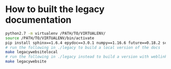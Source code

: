 How to built the legacy documentation
=====================================

```bash
python2.7 -m virtualenv /PATH/TO/VIRTUALENV/
source /PATH/TO/VIRTUALENV/bin/activate
pip install sphinx==1.6.4 epydoc==3.0.1 numpy==1.16.6 future==0.18.2 scikit-learn==0.20.4 pp==1.6.5 joblib==0.14.1
# run the following in ./legacy to build a local version of the docs
make legacywebsitelocal
# run the following in ./legacy instead to build a version with weblinks
make legacywebsite
```

